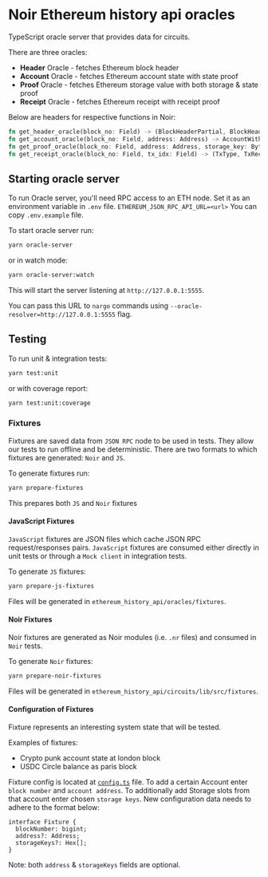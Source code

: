 # Noir Ethereum history api oracles

TypeScript oracle server that provides data for circuits.

There are three oracles:

- **Header** Oracle - fetches Ethereum block header
- **Account** Oracle - fetches Ethereum account state with state proof
- **Proof** Oracle - fetches Ethereum storage value with both storage & state proof
- **Receipt** Oracle - fetches Ethereum receipt with receipt proof

Below are headers for respective functions in Noir:

```rust
fn get_header_oracle(block_no: Field) -> (BlockHeaderPartial, BlockHeaderRlp);
fn get_account_oracle(block_no: Field, address: Address) -> AccountWithStateProof;
fn get_proof_oracle(block_no: Field, address: Address, storage_key: Bytes32) -> StateAndStorageProof;
fn get_receipt_oracle(block_no: Field, tx_idx: Field) -> (TxType, TxReceipt, TxReceiptProof);
```

## Starting oracle server

To run Oracle server, you'll need RPC access to an ETH node.
Set it as an environment variable in `.env` file.
`ETHEREUM_JSON_RPC_API_URL=<url>`
You can copy `.env.example` file.

To start oracle server run:

```sh
yarn oracle-server
```

or in watch mode:

```sh
yarn oracle-server:watch
```

This will start the server listening at `http://127.0.0.1:5555`.

You can pass this URL to `nargo` commands using `--oracle-resolver=http://127.0.0.1:5555` flag.

## Testing

To run unit & integration tests:

```sh
yarn test:unit
```

or with coverage report:

```sh
yarn test:unit:coverage
```

### Fixtures

Fixtures are saved data from `JSON RPC` node to be used in tests. They allow our tests to run offline and be deterministic. There are two formats to which fixtures are generated: `Noir` and `JS`.

To generate fixtures run:

```sh
yarn prepare-fixtures
```

This prepares both `JS` and `Noir` fixtures

#### JavaScript Fixtures

`JavaScript` fixtures are JSON files which cache JSON RPC request/responses pairs.
`JavaScript` fixtures are consumed either directly in unit tests or through a `Mock client` in integration tests.

To generate `JS` fixtures:

```sh
yarn prepare-js-fixtures
```

Files will be generated in `ethereum_history_api/oracles/fixtures`.

#### Noir Fixtures

Noir fixtures are generated as Noir modules (i.e. `.nr` files) and consumed in `Noir` tests.

To generate `Noir` fixtures:

```sh
yarn prepare-noir-fixtures
```

Files will be generated in `ethereum_history_api/circuits/lib/src/fixtures`.

#### Configuration of Fixtures

Fixture represents an interesting system state that will be tested.

Examples of fixtures:

- Crypto punk account state at london block
- USDC Circle balance as paris block

Fixture config is located at [`config.ts`](src/fixtures/config.ts) file. To add a certain Account enter `block number` and `account address`. To additionally add Storage slots from that account enter chosen `storage keys`. New configuration data needs to adhere to the format below:

```
interface Fixture {
  blockNumber: bigint;
  address?: Address;
  storageKeys?: Hex[];
}
```

Note: both `address` & `storageKeys` fields are optional.
